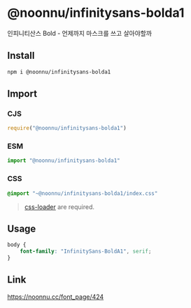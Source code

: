 # @noonnu/infinitysans-bolda1
인피니티산스 Bold - 언제까지 마스크를 쓰고 살아야할까

## Install
```sh
npm i @noonnu/infinitysans-bolda1
```
## Import
### CJS
```js
require("@noonnu/infinitysans-bolda1")
```
### ESM
```js
import "@noonnu/infinitysans-bolda1"
```
### CSS 
```css
@import "~@noonnu/infinitysans-bolda1/index.css"
```
> [css-loader](https://github.com/webpack-contrib/css-loader) are required.

## Usage
```css
body {
    font-family: "InfinitySans-BoldA1", serif;
}
```

## Link
https://noonnu.cc/font_page/424